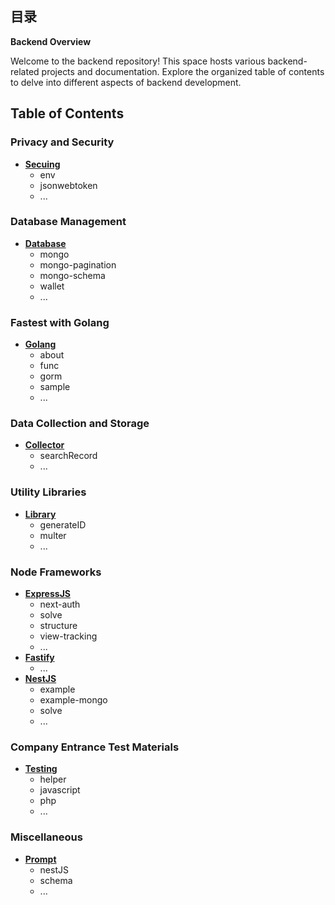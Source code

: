## 目录

**Backend Overview**

Welcome to the backend repository! This space hosts various backend-related projects and documentation. Explore the organized table of contents to delve into different aspects of backend development.

## Table of Contents

### Privacy and Security

- [**Secuing**](https://github.com/989x/backend/tree/main/secuing)
    - env
    - jsonwebtoken
    - ...

### Database Management

- [**Database**](https://github.com/989x/backend/tree/main/database)
    - mongo
    - mongo-pagination
    - mongo-schema
    - wallet
    - ...

### Fastest with Golang

- [**Golang**](https://github.com/989x/backend/tree/main/golang)
    - about
    - func
    - gorm
    - sample
    - ...

### Data Collection and Storage

- [**Collector**](https://github.com/989x/backend/tree/main/lib-collect)
    - searchRecord
    - ...

### Utility Libraries

- [**Library**](https://github.com/989x/backend/tree/main/lib-main)
    - generateID
    - multer
    - ...

### Node Frameworks

- [**ExpressJS**](https://github.com/989x/backend/tree/main/node-express)
    - next-auth
    - solve
    - structure
    - view-tracking
    - ...
- [**Fastify**](https://github.com/989x/backend/tree/main/node-fastify)
    - ...
- [**NestJS**](https://github.com/989x/backend/tree/main/node-nest)
    - example
    - example-mongo
    - solve
    - ...

### Company Entrance Test Materials

- [**Testing**](https://github.com/989x/backend/tree/main/testing)
    - helper
    - javascript
    - php
    - ...

### Miscellaneous

- [**Prompt**](https://github.com/989x/backend/tree/main/prompt)
    - nestJS
    - schema
    - ...
